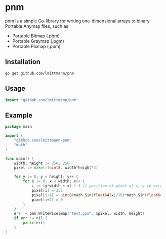 # pnm #

pnm is a simple Go-library for writing one-dimensional arrays to binary Portable Anymap files, such as:

- Portable Bitmap (.pbm)
- Portable Graymap (.pgm)
- Portable Pixmap (.ppm)

## Installation ##
```
go get github.com/lmittmann/pnm
```

## Usage ##

```go
import "github.com/lmittmann/pnm"
```

## Example ##

```go
package main

import (
	"github.com/lmittmann/pnm"
	"math"
)

func main() {
	width, height := 256, 256
	pixel := make([]uint8, width*height*3)

	for y := 0; y < height; y++ {
		for x := 0; x < width; x++ {
			i := (y*width + x) * 3 // position of pixel at x, y in array
			pixel[i] = 255                                                                // red
			pixel[i+1] = uint8(math.Sin(float64(x)/16)*math.Sin(float64(y)/16)*128 + 128) // green
			pixel[i+2] = 0                                                                // blue
		}
	}
	err := pnm.WritePixelmap("test.ppm", &pixel, width, height)
	if err != nil {
		panic(err)
	}
}
```
